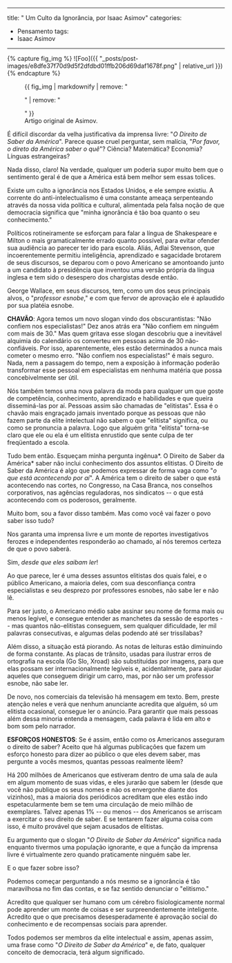 
---
title:  " Um Culto da Ignorância, por Isaac Asimov"
categories: 
- Pensamento
tags:
- Isaac Asimov
---


{% capture fig_img %}
![Foo]({{ "_posts/post-images/e8dfe37f70d9d5f2dfdbd01ffb206d69daf1678f.png" | relative_url }})
{% endcapture %}

<figure>
  {{ fig_img | markdownify | remove: "<p>" | remove: "</p>" }}
  <figcaption>Artigo original de Asimov.</figcaption>
</figure>

É difícil discordar da velha justificativa da imprensa livre: "*O Direito de Saber da América*". Parece quase cruel perguntar, sem malícia, "*Por favor, o direto da América saber o quê*"? Ciência? Matemática? Economia? Línguas estrangeiras?

Nada disso, claro! Na verdade, qualquer um poderia supor muito bem que o sentimento geral é de que a América está bem melhor sem essas tolices.

Existe um culto a ignorância nos Estados Unidos, e ele sempre existiu. A corrente do anti-intelectualismo é uma constante ameaça serpenteando através da nossa vida política e cultural, alimentada pela falsa noção de que democracia significa que "minha ignorância é tão boa quanto o seu conhecimento."

Políticos rotineiramente se esforçam para falar a língua de Shakespeare e Milton o mais gramaticalmente errado quanto possível, para evitar ofender sua audiência ao parecer ter ido para escola. Aliás, Adlai Stevenson, que incoerentemente permitiu inteligência, aprendizado e sagacidade brotarem de seus discursos, se deparou com o povo Americano se amontoando junto a um candidato à presidência que inventou uma versão própria da língua inglesa e tem sido o desespero dos chargistas desde então.

George Wallace, em seus discursos, tem, como um dos seus principais alvos, o "*professor esnobe*," e com que fervor de aprovação ele é aplaudido por sua platéia esnobe.

**CHAVÃO**: Agora temos um novo slogan vindo dos obscurantistas: "Não confiem nos especialistas!" Dez anos atrás era "Não confiem em ninguém com mais de 30." Mas quem gritava esse slogan descobriu que a inevitável alquimia do calendário os converteu em pessoas acima de 30 não-confiáveis. Por isso, aparentemente, eles estão determinados a nunca mais cometer o mesmo erro. "Não confiem nos especialistas!" é mais seguro. Nada, nem a passagem do tempo, nem a exposição à informação poderão transformar esse pessoal em especialistas em nenhuma matéria que possa concebivelmente ser útil.

Nós também temos uma nova palavra da moda para qualquer um que goste de competência, conhecimento, aprendizado e habilidades e que queira disseminá-las por aí. Pessoas assim são chamadas de "elitistas". Essa é o chavão mais engraçado jamais inventado porque as pessoas que não fazem parte da elite intelectual não sabem o que "elitista" significa, ou como se pronuncia a palavra. Logo que alguém grita "elitista" torna-se claro que ele ou ela é um elitista enrustido que sente culpa de ter freqüentado a escola.

Tudo bem então. Esqueçam minha pergunta ingênua*. O Direito de Saber da América* saber não inclui conhecimento dos assuntos elitistas. O Direito de Saber da América é algo que podemos expressar de forma vaga como "*o que está acontecendo por aí*". A América tem o direito de saber o que está acontecendo nas cortes, no Congresso, na Casa Branca, nos conselhos corporativos, nas agências reguladoras, nos sindicatos -- o que está acontecendo com os poderosos, geralmente.

Muito bom, sou a favor disso também. Mas como você vai fazer o povo saber isso tudo?

Nos garanta uma imprensa livre e um monte de reportes investigativos ferozes e independentes responderão ao chamado, aí nós teremos certeza de que o povo saberá.

Sim, *desde que eles saibam ler*!

Ao que parece, ler é uma desses assuntos elitistas dos quais falei, e o público Americano, a maioria deles, com sua desconfiança contra especialistas e seu desprezo por professores esnobes, não sabe ler e não lê.

Para ser justo, o Americano médio sabe assinar seu nome de forma mais ou menos legível, e consegue entender as manchetes da sessão de esportes -- mas quantos não-elitistas conseguem, sem qualquer dificuldade, ler mil palavras consecutivas, e algumas delas podendo até ser trissílabas?

Além disso, a situação está piorando. As notas de leituras estão diminuindo de forma constante. As placas de trânsito, usadas para ilustrar erros de ortografia na escola (Go Slo, Xroad) são substituídas por imagens, para que elas possam ser internacionalmente legíveis e, acidentalmente, para ajudar aqueles que conseguem dirigir um carro, mas, por não ser um professor esnobe, não sabe ler.

De novo, nos comerciais da televisão há mensagem em texto. Bem, preste atenção neles e verá que nenhum anunciante acredita que alguém, só um elitista ocasional, consegue ler o anúncio. Para garantir que mais pessoas além dessa minoria entenda a mensagem, cada palavra é lida em alto e bom som pelo narrador.

**ESFORÇOS HONESTOS**: Se é assim, então como os Americanos asseguram o direito de saber? Aceito que há algumas publicações que fazem um esforço honesto para dizer ao público o que eles devem saber, mas pergunte a vocês mesmos, quantas pessoas realmente lêem?

Há 200 milhões de Americanos que estiveram dentro de uma sala de aula em algum momento de suas vidas, e eles jurarão que sabem ler (desde que você não publique os seus nomes e não os envergonhe diante dos vizinhos), mas a maioria dos periódicos acreditam que eles estão indo espetacularmente bem se tem uma circulação de meio milhão de exemplares. Talvez apenas 1% -- ou menos -- dos Americanos se arriscam a exercitar o seu direito de saber. E se tentarem fazer alguma coisa com isso, é muito provável que sejam acusados de elitistas.

Eu argumento que o slogan "*O Direito de Saber da América*" significa nada enquanto tivermos uma população ignorante, e que a função da imprensa livre é virtualmente zero quando praticamente ninguém sabe ler.

E o que fazer sobre isso?

Podemos começar perguntando a nós mesmo se a ignorância é tão maravilhosa no fim das contas, e se faz sentido denunciar o "elitismo."

Acredito que qualquer ser humano com um cérebro fisiologicamente normal pode aprender um monte de coisas e ser surpreendentemente inteligente. Acredito que o que precisamos desesperadamente é aprovação social do conhecimento e de recompensas sociais para aprender.

Todos podemos ser membros da elite intelectual e assim, apenas assim, uma frase como "*O Direito de Saber da América*" e, de fato, qualquer conceito de democracia, terá algum significado.
